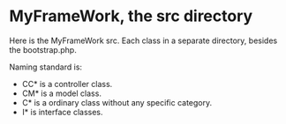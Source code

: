 MyFrameWork, the src directory
=========================

Here is the MyFrameWork src. Each class in a separate directory, besides the bootstrap.php.

Naming standard is:

* CC* is a controller class.
* CM* is a model class.
* C* is a ordinary class without any specific category.
* I* is interface classes.
